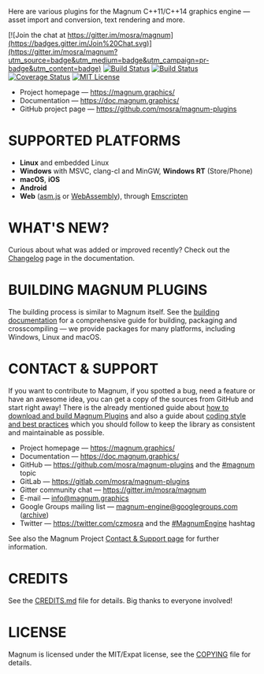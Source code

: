 Here are various plugins for the Magnum C++11/C++14 graphics engine — asset
import and conversion, text rendering and more.

[![Join the chat at https://gitter.im/mosra/magnum](https://badges.gitter.im/Join%20Chat.svg)](https://gitter.im/mosra/magnum?utm_source=badge&utm_medium=badge&utm_campaign=pr-badge&utm_content=badge)
[![Build Status](https://travis-ci.com/mosra/magnum-plugins.svg?branch=master)](https://travis-ci.com/mosra/magnum-plugins)
[![Build Status](https://ci.appveyor.com/api/projects/status/nkdlwaxm2i9d6vpx/branch/master?svg=true)](https://ci.appveyor.com/project/mosra/magnum-plugins/branch/master)
[![Coverage Status](https://codecov.io/gh/mosra/magnum-plugins/branch/master/graph/badge.svg)](https://codecov.io/gh/mosra/magnum-plugins)
[![MIT License](https://img.shields.io/badge/license-MIT-green.svg)](https://opensource.org/licenses/MIT)

-   Project homepage — https://magnum.graphics/
-   Documentation — https://doc.magnum.graphics/
-   GitHub project page — https://github.com/mosra/magnum-plugins

SUPPORTED PLATFORMS
===================

-   **Linux** and embedded Linux
-   **Windows** with MSVC, clang-cl and MinGW, **Windows RT** (Store/Phone)
-   **macOS**, **iOS**
-   **Android**
-   **Web** ([asm.js](http://asmjs.org/) or [WebAssembly](http://webassembly.org/)),
    through [Emscripten](http://kripken.github.io/emscripten-site/)

WHAT'S NEW?
===========

Curious about what was added or improved recently? Check out the
[Changelog](https://doc.magnum.graphics/magnum/changelog-plugins.html#changelog-plugins-latest)
page in the documentation.

BUILDING MAGNUM PLUGINS
=======================

The building process is similar to Magnum itself. See the
[building documentation](https://doc.magnum.graphics/magnum/building-plugins.html)
for a comprehensive guide for building, packaging and crosscompiling — we
provide packages for many platforms, including Windows, Linux and macOS.

CONTACT & SUPPORT
=================

If you want to contribute to Magnum, if you spotted a bug, need a feature or
have an awesome idea, you can get a copy of the sources from GitHub and start
right away! There is the already mentioned guide about
[how to download and build Magnum Plugins](https://doc.magnum.graphics/magnum/building-plugins.html)
and also a guide about [coding style and best practices](https://doc.magnum.graphics/magnum/coding-style.html)
which you should follow to keep the library as consistent and maintainable as
possible.

-   Project homepage — https://magnum.graphics/
-   Documentation — https://doc.magnum.graphics/
-   GitHub — https://github.com/mosra/magnum-plugins and the
    [#magnum](https://github.com/topics/magnum) topic
-   GitLab — https://gitlab.com/mosra/magnum-plugins
-   Gitter community chat — https://gitter.im/mosra/magnum
-   E-mail — info@magnum.graphics
-   Google Groups mailing list — magnum-engine@googlegroups.com
    ([archive](https://groups.google.com/forum/#!forum/magnum-engine))
-   Twitter — https://twitter.com/czmosra and the
    [#MagnumEngine](https://twitter.com/hashtag/MagnumEngine) hashtag

See also the Magnum Project [Contact & Support page](https://magnum.graphics/contact/)
for further information.

CREDITS
=======

See the [CREDITS.md](CREDITS.md) file for details. Big thanks to everyone
involved!

LICENSE
=======

Magnum is licensed under the MIT/Expat license, see the [COPYING](COPYING) file
for details.
